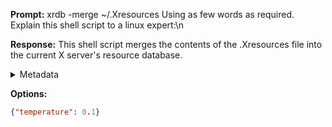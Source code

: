 **Prompt:**
xrdb -merge ~/.Xresources
 Using as few words as required. Explain this shell script to a linux expert:\n

**Response:**
This shell script merges the contents of the .Xresources file into the current X server's resource database.

<details><summary>Metadata</summary>

- Duration: 3154 ms
- Datetime: 2023-10-11T16:15:41.698228
- Model: gpt-3.5-turbo-0613

</details>

**Options:**
```json
{"temperature": 0.1}
```

